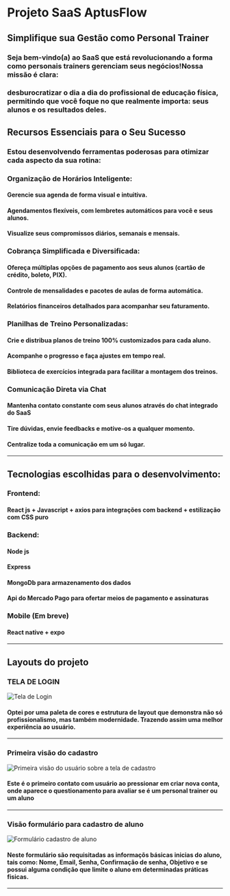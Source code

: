 # Projeto SaaS AptusFlow
## Simplifique sua Gestão como Personal Trainer

### Seja bem-vindo(a) ao SaaS que está revolucionando a forma como personais trainers gerenciam seus negócios!Nossa missão é clara:
### desburocratizar o dia a dia do profissional de educação física, permitindo que você foque no que realmente importa: seus alunos e os resultados deles.

## Recursos Essenciais para o Seu Sucesso
### Estou desenvolvendo ferramentas poderosas para otimizar cada aspecto da sua rotina:

### Organização de Horários Inteligente:
#### Gerencie sua agenda de forma visual e intuitiva.
#### Agendamentos flexíveis, com lembretes automáticos para você e seus alunos.
#### Visualize seus compromissos diários, semanais e mensais.

### Cobrança Simplificada e Diversificada:
#### Ofereça múltiplas opções de pagamento aos seus alunos (cartão de crédito, boleto, PIX).
#### Controle de mensalidades e pacotes de aulas de forma automática.
#### Relatórios financeiros detalhados para acompanhar seu faturamento.

### Planilhas de Treino Personalizadas:
#### Crie e distribua planos de treino 100% customizados para cada aluno.
#### Acompanhe o progresso e faça ajustes em tempo real.
#### Biblioteca de exercícios integrada para facilitar a montagem dos treinos.

### Comunicação Direta via Chat
#### Mantenha contato constante com seus alunos através do chat integrado do SaaS
#### Tire dúvidas, envie feedbacks e motive-os a qualquer momento.
#### Centralize toda a comunicação em um só lugar.


---

## Tecnologias escolhidas para o desenvolvimento:

### Frontend:

#### React js + Javascript + axios para integrações com backend + estilização com CSS puro

### Backend:

#### Node js 
#### Express
#### MongoDb para armazenamento dos dados 
#### Api do Mercado Pago para ofertar meios de pagamento e assinaturas


### Mobile (Em breve)

#### React native + expo


---

## Layouts do projeto

### TELA DE LOGIN
![Tela de Login](https://drive.google.com/uc?export=view&id=1I7TZXmVLROTV_tw9PqxynSae-OCEGBaF)


#### Optei por uma paleta de cores e estrutura de layout que demonstra não só profissionalismo, mas também modernidade. Trazendo assim uma melhor experiência ao usuário.

---

### Primeira visão do cadastro
![Primeira visão do usuário sobre a tela de cadastro](https://drive.google.com/uc?export=view&id=1huMMFuZdZYXgj9nBDqcPt8fDDk6UjOS3)

#### Este é o primeiro contato com usuário ao pressionar em criar nova conta, onde aparece o questionamento para avaliar se é um personal trainer ou um aluno

---


### Visão formulário para cadastro de aluno
![Formulário cadastro de aluno](https://drive.google.com/uc?export=view&id=1oLsbTQ7vL8su0tHq2r0LZSRDeJkYcqJh)

#### Neste formulário são requisitadas as informaçõs básicas inicias do aluno, tais como: Nome, Email, Senha, Confirmação de senha, Objetivo e se possui alguma condição que limite o aluno em determinadas práticas fisicas.

---






